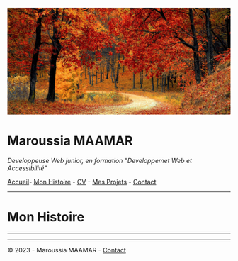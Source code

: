 ![banière_presentation](./../images/Untitled%20design.jpg)


# Maroussia MAAMAR
  *Developpeuse Web junior, en formation "Developpemet Web et Accessibilité"*


[Accueil](./../README.md)- [Mon Histoire](histoire.md) - [CV](CV.md) - [Mes Projets](projets.md) - [Contact](contact.md)

---
# Mon Histoire 
***








***
© 2023 - Maroussia MAAMAR - [Contact](contact.md)